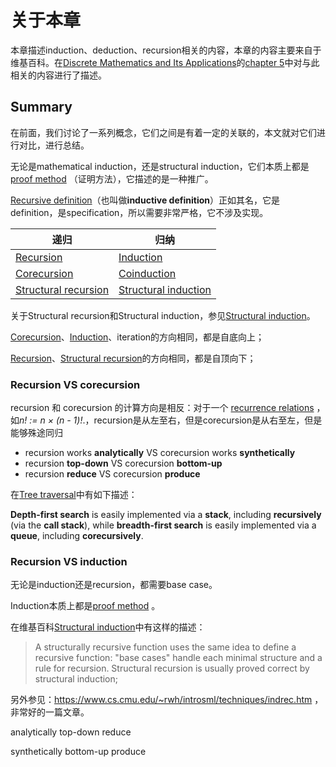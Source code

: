# 关于本章

本章描述induction、deduction、recursion相关的内容，本章的内容主要来自于维基百科。在[Discrete Mathematics and Its Applications](../../Book-Discrete-Mathematics-and-Its-Applications/index.md)的[chapter 5](../../Book-Discrete-Mathematics-and-Its-Applications/Chapter-5-Induction-and-Recursion/index.md)中对与此相关的内容进行了描述。



## Summary

在前面，我们讨论了一系列概念，它们之间是有着一定的关联的，本文就对它们进行对比，进行总结。

无论是mathematical induction，还是structural induction，它们本质上都是 [proof method](https://en.wikipedia.org/wiki/Proof_method) （证明方法），它描述的是一种推广。

[Recursive definition](./Recursion/Recursive-definition.md)（也叫做**inductive definition**）正如其名，它是definition，是specification，所以需要非常严格，它不涉及实现。



| 递归                                                         | 归纳                                                         |
| ------------------------------------------------------------ | ------------------------------------------------------------ |
| [Recursion](./Recursion/Recursion.md)                        | [Induction](./Induction-and-deduction/Induction.md)          |
| [Corecursion](./Recursion/Corecursion.md)                    | [Coinduction](./Induction-and-deduction/Coinduction.md)      |
| [Structural recursion](./Induction-and-deduction/Induction.md) | [Structural induction](./Induction-and-deduction/Induction.md) |

关于Structural recursion和Structural induction，参见[Structural induction](./Induction-and-deduction/Induction.md)。

[Corecursion](./Recursion/Corecursion.md)、[Induction](./Induction-and-deduction/Induction.md)、iteration的方向相同，都是自底向上；

[Recursion](./Recursion/Recursion.md)、[Structural recursion](./Induction-and-deduction/Induction.md)的方向相同，都是自顶向下；



### Recursion VS corecursion

recursion 和 corecursion 的计算方向是相反：对于一个 [recurrence relations](https://en.wikipedia.org/wiki/Recurrence_relation) ，如*n! := n × (n - 1)!*.，recursion是从左至右，但是corecursion是从右至左，但是能够殊途同归

- recursion works **analytically** VS corecursion works **synthetically**
- recursion **top-down** VS corecursion **bottom-up**
- recursion **reduce** VS corecursion **produce**



在[Tree traversal](https://en.wikipedia.org/wiki/Tree_traversal)中有如下描述：

**Depth-first search** is easily implemented via a **stack**, including **recursively** (via the **call stack**), while **breadth-first search** is easily implemented via a **queue**, including **corecursively**.

### Recursion VS induction

无论是induction还是recursion，都需要base  case。

Induction本质上都是[proof method](https://en.wikipedia.org/wiki/Proof_method) 。

在维基百科[Structural induction](https://en.wikipedia.org/wiki/Structural_induction)中有这样的描述：

> A structurally recursive function uses the same idea to define a recursive function: "base cases" handle each minimal structure and a rule for recursion. Structural recursion is usually proved correct by structural induction; 

另外参见：https://www.cs.cmu.edu/~rwh/introsml/techniques/indrec.htm ，非常好的一篇文章。



analytically top-down reduce

synthetically bottom-up produce

